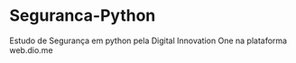 # Seguranca-Python

Estudo de Segurança em python pela Digital Innovation One na plataforma web.dio.me
